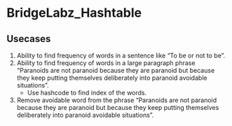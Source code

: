 # BridgeLabz_Hashtable

## Usecases
1. Ability to find frequency of words in a sentence like “To be or not to be”.
2. Ability to find frequency of words in a large paragraph phrase “Paranoids are not paranoid because they are paranoid but because they keep putting themselves deliberately into    paranoid avoidable situations”.
    - Use hashcode to find index of the words.
3. Remove avoidable word from the phrase “Paranoids are not paranoid because they are paranoid but because they keep putting themselves deliberately into paranoid avoidable          situations”.
